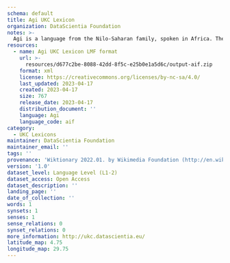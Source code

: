 ```yaml
---
schema: default
title: Agi UKC Lexicon
organization: DataScientia Foundation
notes: >-
  Agi is a language from the Nilo-Saharan family, spoken in Africa. The UKC Lexicon of Agi is represented as a lexico-semantic network. It consists of words, word senses, synsets, as well as sense-level and synset-level relationships.
resources:
  - name: Agi UKC Lexicon LMF format
    url: >-
      resources/d677c2be-8088-42dd-8f5c-e25b0e1a5d6c/output-aif.zip
    format: xml
    license: https://creativecommons.org/licenses/by-nc-sa/4.0/
    last_updated: 2023-04-17
    created: 2023-04-17
    size: 767
    release_date: 2023-04-17
    distribution_document: ''
    language: Agi
    language_code: aif
category:
  - UKC Lexicons
maintainer: DataScientia Foundation
maintainer_email: ''
tags: ''
provenance: 'Wiktionary 2022.01. by Wikimedia Foundation (http://en.wiktionary.org); Princeton WordNet 2.1 by Princeton University (https://wordnet.princeton.edu)'
version: '1.0'
dataset_level: Language Level (L1-2)
dataset_access: Open Access
dataset_description: ''
landing_page: ''
date_of_collection: ''
words: 1
synsets: 1
senses: 1
sense_relations: 0
synset_relations: 0
more_information: http://ukc.datascientia.eu/
latitude_map: 4.75
longitude_map: 29.75
---
```

